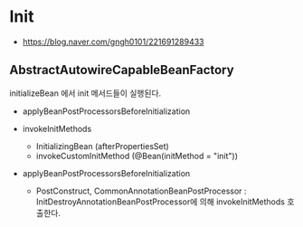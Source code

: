 # Init

- https://blog.naver.com/gngh0101/221691289433

## AbstractAutowireCapableBeanFactory 

initializeBean 에서 init 메서드들이 실행된다.

- applyBeanPostProcessorsBeforeInitialization

- invokeInitMethods
    - InitializingBean (afterPropertiesSet)
    - invokeCustomInitMethod (@Bean(initMethod = "init"))
    
- applyBeanPostProcessorsBeforeInitialization
    - PostConstruct, CommonAnnotationBeanPostProcessor : InitDestroyAnnotationBeanPostProcessor에 의해 invokeInitMethods 호출한다. 
   
